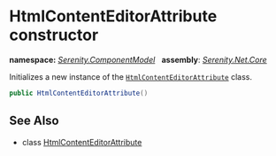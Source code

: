 # HtmlContentEditorAttribute constructor
**namespace:** *[Serenity.ComponentModel](../../README.md#serenity.componentmodel-namespace)*   **assembly**: *[Serenity.Net.Core](../../README.md)*

Initializes a new instance of the [`HtmlContentEditorAttribute`](../HtmlContentEditorAttribute.md) class.

```csharp
public HtmlContentEditorAttribute()
```

## See Also

* class [HtmlContentEditorAttribute](../HtmlContentEditorAttribute.md)